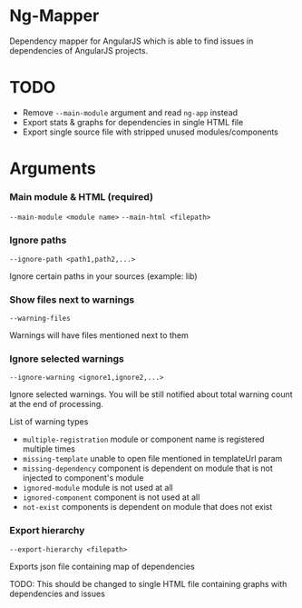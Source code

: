# Ng-Mapper
Dependency mapper for AngularJS which is able to find issues in dependencies of AngularJS projects.

# TODO
- Remove `--main-module` argument and read `ng-app` instead
- Export stats & graphs for dependencies in single HTML file
- Export single source file with stripped unused modules/components

# Arguments
### Main module & HTML (required)
`--main-module <module name>`
`--main-html <filepath>`

### Ignore paths
`--ignore-path <path1,path2,...>`

Ignore certain paths in your sources (example: lib)

### Show files next to warnings
`--warning-files`

Warnings will have files mentioned next to them

### Ignore selected warnings
`--ignore-warning <ignore1,ignore2,...>`

Ignore selected warnings. You will be still notified about total warning count at the end of processing.

List of warning types
- `multiple-registration` module or component name is registered multiple times
- `missing-template` unable to open file mentioned in templateUrl param
- `missing-dependency` component is dependent on module that is not injected to component's module
- `ignored-module` module is not used at all
- `ignored-component` component is not used at all
- `not-exist` components is dependent on module that does not exist

### Export hierarchy
`--export-hierarchy <filepath>`

Exports json file containing map of dependencies

TODO: This should be changed to single HTML file containing graphs with dependencies and issues